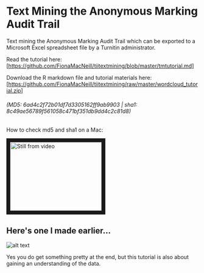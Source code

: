 # Text Mining the Anonymous Marking Audit Trail
Text mining the Anonymous Marking Audit Trail which can be exported to a Microsoft Excel spreadsheet file by a Turnitin administrator.

Read the tutorial here: [https://github.com/FionaMacNeill/tiitextmining/blob/master/tmtutorial.md]

Download the R markdown file and tutorial materials here:<br> 
[https://github.com/FionaMacNeill/tiitextmining/raw/master/wordcloud_tutorial.zip]

###### (MD5: 6ad4c2f72b01df7d3305162ff9ab9903 | sha1: 8c49ae56789f561058c471bf351db9dd4c2c81d8)<br>

How to check md5 and sha1 on a Mac: 

<a href="http://www.youtube.com/watch?feature=player_embedded&v=HHdrIlHS2-4" target="_blank"><img src="http://img.youtube.com/vi/HHdrIlHS2-4/0.jpg" 
alt="Still from video" width="240" height="180" border="10" /></a>

## Here's one I made earlier...

![alt text](https://raw.githubusercontent.com/FionaMacNeill/tiitextmining/master/wordcloud_demo_example.png "Word Cloud Example")

Yes you do get something pretty at the end, but this tutorial is also about gaining an understanding of the data.
